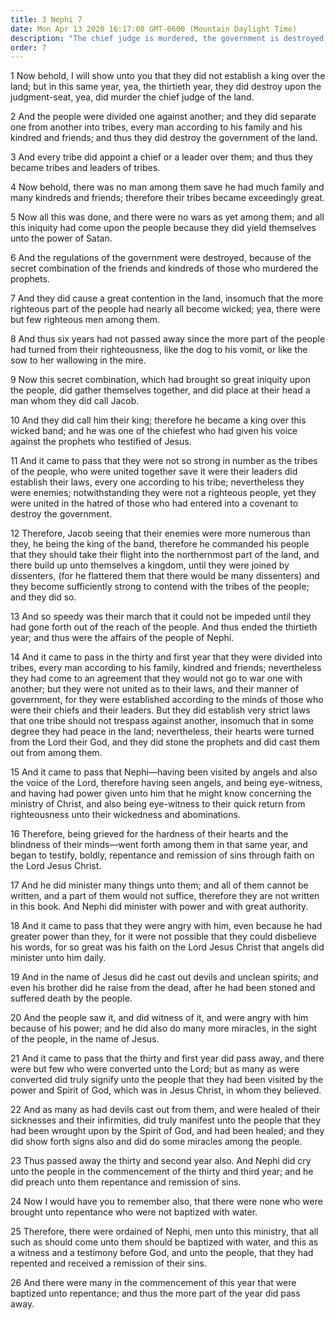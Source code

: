 ```yaml
---
title: 3 Nephi 7
date: Mon Apr 13 2020 16:17:08 GMT-0600 (Mountain Daylight Time)
description: "The chief judge is murdered, the government is destroyed, and the people divide into tribes—Jacob, an anti-Christ, becomes king of a secret combination—Nephi preaches repentance and faith in Christ—Angels minister to him daily, and he raises his brother from the dead—Many repent and are baptized. About A.D. 30–33."
order: 7
---
```


1 Now behold, I will show unto you that they did not establish a king over the land; but in this same year, yea, the thirtieth year, they did destroy upon the judgment-seat, yea, did murder the chief judge of the land.

2 And the people were divided one against another; and they did separate one from another into tribes, every man according to his family and his kindred and friends; and thus they did destroy the government of the land.

3 And every tribe did appoint a chief or a leader over them; and thus they became tribes and leaders of tribes.

4 Now behold, there was no man among them save he had much family and many kindreds and friends; therefore their tribes became exceedingly great.

5 Now all this was done, and there were no wars as yet among them; and all this iniquity had come upon the people because they did yield themselves unto the power of Satan.

6 And the regulations of the government were destroyed, because of the secret combination of the friends and kindreds of those who murdered the prophets.

7 And they did cause a great contention in the land, insomuch that the more righteous part of the people had nearly all become wicked; yea, there were but few righteous men among them.

8 And thus six years had not passed away since the more part of the people had turned from their righteousness, like the dog to his vomit, or like the sow to her wallowing in the mire.

9 Now this secret combination, which had brought so great iniquity upon the people, did gather themselves together, and did place at their head a man whom they did call Jacob.

10 And they did call him their king; therefore he became a king over this wicked band; and he was one of the chiefest who had given his voice against the prophets who testified of Jesus.

11 And it came to pass that they were not so strong in number as the tribes of the people, who were united together save it were their leaders did establish their laws, every one according to his tribe; nevertheless they were enemies; notwithstanding they were not a righteous people, yet they were united in the hatred of those who had entered into a covenant to destroy the government.

12 Therefore, Jacob seeing that their enemies were more numerous than they, he being the king of the band, therefore he commanded his people that they should take their flight into the northernmost part of the land, and there build up unto themselves a kingdom, until they were joined by dissenters, (for he flattered them that there would be many dissenters) and they become sufficiently strong to contend with the tribes of the people; and they did so.

13 And so speedy was their march that it could not be impeded until they had gone forth out of the reach of the people. And thus ended the thirtieth year; and thus were the affairs of the people of Nephi.

14 And it came to pass in the thirty and first year that they were divided into tribes, every man according to his family, kindred and friends; nevertheless they had come to an agreement that they would not go to war one with another; but they were not united as to their laws, and their manner of government, for they were established according to the minds of those who were their chiefs and their leaders. But they did establish very strict laws that one tribe should not trespass against another, insomuch that in some degree they had peace in the land; nevertheless, their hearts were turned from the Lord their God, and they did stone the prophets and did cast them out from among them.

15 And it came to pass that Nephi—having been visited by angels and also the voice of the Lord, therefore having seen angels, and being eye-witness, and having had power given unto him that he might know concerning the ministry of Christ, and also being eye-witness to their quick return from righteousness unto their wickedness and abominations.

16 Therefore, being grieved for the hardness of their hearts and the blindness of their minds—went forth among them in that same year, and began to testify, boldly, repentance and remission of sins through faith on the Lord Jesus Christ.

17 And he did minister many things unto them; and all of them cannot be written, and a part of them would not suffice, therefore they are not written in this book. And Nephi did minister with power and with great authority.

18 And it came to pass that they were angry with him, even because he had greater power than they, for it were not possible that they could disbelieve his words, for so great was his faith on the Lord Jesus Christ that angels did minister unto him daily.

19 And in the name of Jesus did he cast out devils and unclean spirits; and even his brother did he raise from the dead, after he had been stoned and suffered death by the people.

20 And the people saw it, and did witness of it, and were angry with him because of his power; and he did also do many more miracles, in the sight of the people, in the name of Jesus.

21 And it came to pass that the thirty and first year did pass away, and there were but few who were converted unto the Lord; but as many as were converted did truly signify unto the people that they had been visited by the power and Spirit of God, which was in Jesus Christ, in whom they believed.

22 And as many as had devils cast out from them, and were healed of their sicknesses and their infirmities, did truly manifest unto the people that they had been wrought upon by the Spirit of God, and had been healed; and they did show forth signs also and did do some miracles among the people.

23 Thus passed away the thirty and second year also. And Nephi did cry unto the people in the commencement of the thirty and third year; and he did preach unto them repentance and remission of sins.

24 Now I would have you to remember also, that there were none who were brought unto repentance who were not baptized with water.

25 Therefore, there were ordained of Nephi, men unto this ministry, that all such as should come unto them should be baptized with water, and this as a witness and a testimony before God, and unto the people, that they had repented and received a remission of their sins.

26 And there were many in the commencement of this year that were baptized unto repentance; and thus the more part of the year did pass away.
